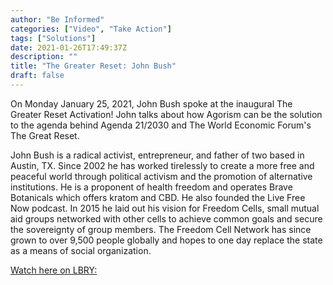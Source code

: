 ```yaml
---
author: "Be Informed"
categories: ["Video", "Take Action"]
tags: ["Solutions"]
date: 2021-01-26T17:49:37Z
description: ""
title: "The Greater Reset: John Bush"
draft: false
---
```


On Monday January 25, 2021, John Bush spoke at the inaugural The Greater Reset Activation! John talks about how Agorism can be the solution to the agenda behind Agenda 21/2030 and The World Economic Forum's The Great Reset.  

John Bush is a radical activist, entrepreneur, and father of two based in Austin, TX. Since 2002 he has worked tirelessly to create a more free and peaceful world through political activism and the promotion of alternative institutions. He is a proponent of health freedom and operates Brave Botanicals which offers kratom and CBD. He also founded the Live Free Now podcast. In 2015 he laid out his vision for Freedom Cells, small mutual aid groups networked with other cells to achieve common goals and secure the sovereignty of group members. The Freedom Cell Network has since grown to over 9,500 people globally and hopes to one day replace the state as a means of social organization.  

[Watch here on LBRY: ](https://lbry.tv/@TheGreaterReset:4/john-bush:9)  